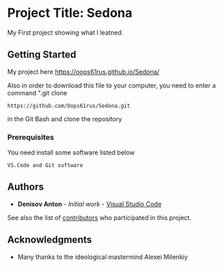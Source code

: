 # Project Title: Sedona

My First project showing what I leatned

## Getting Started

My project here
https://oops61rus.github.io/Sedona/

Also in order to download this file to your computer, you need to enter a command ".git clone

```
https://github.com/Oops61rus/Sedona.git
```

in the Git Bash and clone the repository

### Prerequisites

You need install some software listed below

```
VS.Code and Git software
```

## Authors

- **Denisov Anton** - _Initial work_ - [Visual Studio Code](https://code.visualstudio.com/)

See also the list of [contributors](https://alexeymilenkiy.github.io) who participated in this project.

## Acknowledgments

- Many thanks to the ideological mastermind Alexei Milenkiy
